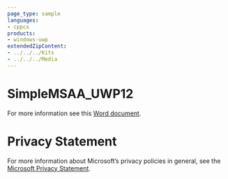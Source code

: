 ```yaml
---
page_type: sample
languages:
- cppcx
products:
- windows-uwp
extendedZipContent:
- ../../../Kits
- ../../../Media
---
```

# SimpleMSAA_UWP12
For more information see this [Word document](Readme.docx).
# Privacy Statement
For more information about Microsoft’s privacy policies in general, see the [Microsoft Privacy Statement](https://privacy.microsoft.com/en-us/privacystatement/).
